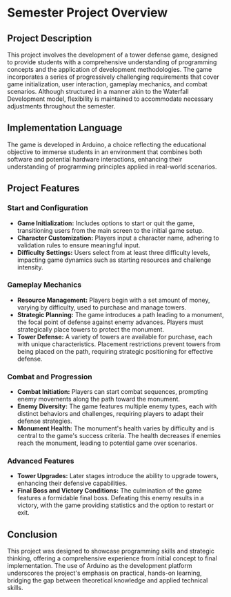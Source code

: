# Semester Project Overview

## Project Description
This project involves the development of a tower defense game, designed to provide students with a comprehensive understanding of programming concepts and the application of development methodologies. The game incorporates a series of progressively challenging requirements that cover game initialization, user interaction, gameplay mechanics, and combat scenarios. Although structured in a manner akin to the Waterfall Development model, flexibility is maintained to accommodate necessary adjustments throughout the semester.

## Implementation Language
The game is developed in Arduino, a choice reflecting the educational objective to immerse students in an environment that combines both software and potential hardware interactions, enhancing their understanding of programming principles applied in real-world scenarios.

## Project Features

### Start and Configuration
- **Game Initialization:** Includes options to start or quit the game, transitioning users from the main screen to the initial game setup.
- **Character Customization:** Players input a character name, adhering to validation rules to ensure meaningful input.
- **Difficulty Settings:** Users select from at least three difficulty levels, impacting game dynamics such as starting resources and challenge intensity.

### Gameplay Mechanics
- **Resource Management:** Players begin with a set amount of money, varying by difficulty, used to purchase and manage towers.
- **Strategic Planning:** The game introduces a path leading to a monument, the focal point of defense against enemy advances. Players must strategically place towers to protect the monument.
- **Tower Defense:** A variety of towers are available for purchase, each with unique characteristics. Placement restrictions prevent towers from being placed on the path, requiring strategic positioning for effective defense.

### Combat and Progression
- **Combat Initiation:** Players can start combat sequences, prompting enemy movements along the path toward the monument.
- **Enemy Diversity:** The game features multiple enemy types, each with distinct behaviors and challenges, requiring players to adapt their defense strategies.
- **Monument Health:** The monument's health varies by difficulty and is central to the game's success criteria. The health decreases if enemies reach the monument, leading to potential game over scenarios.

### Advanced Features
- **Tower Upgrades:** Later stages introduce the ability to upgrade towers, enhancing their defensive capabilities.
- **Final Boss and Victory Conditions:** The culmination of the game features a formidable final boss. Defeating this enemy results in a victory, with the game providing statistics and the option to restart or exit.

## Conclusion
This project was designed to showcase programming skills and strategic thinking, offering a comprehensive experience from initial concept to final implementation. The use of Arduino as the development platform underscores the project's emphasis on practical, hands-on learning, bridging the gap between theoretical knowledge and applied technical skills.
